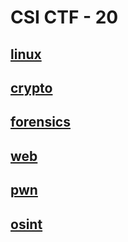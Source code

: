 # CSI CTF - 20


## [linux](https://github.com/noob-atbash/CTF-writeups/blob/master/csictf-20/linux/linux.md)

## [crypto](https://github.com/noob-atbash/CTF-writeups/blob/master/csictf-20/crypto/crypto.md)

## [forensics](https://github.com/noob-atbash/CTF-writeups/blob/master/csictf-20/forensics/for.md)

## [web](https://github.com/noob-atbash/CTF-writeups/blob/master/csictf-20/web/web.md)

## [pwn](https://github.com/noob-atbash/CTF-writeups/blob/master/csictf-20/pwn/pwn.md)

## [osint](https://github.com/noob-atbash/CTF-writeups/blob/master/csictf-20/osint/osint.md)

